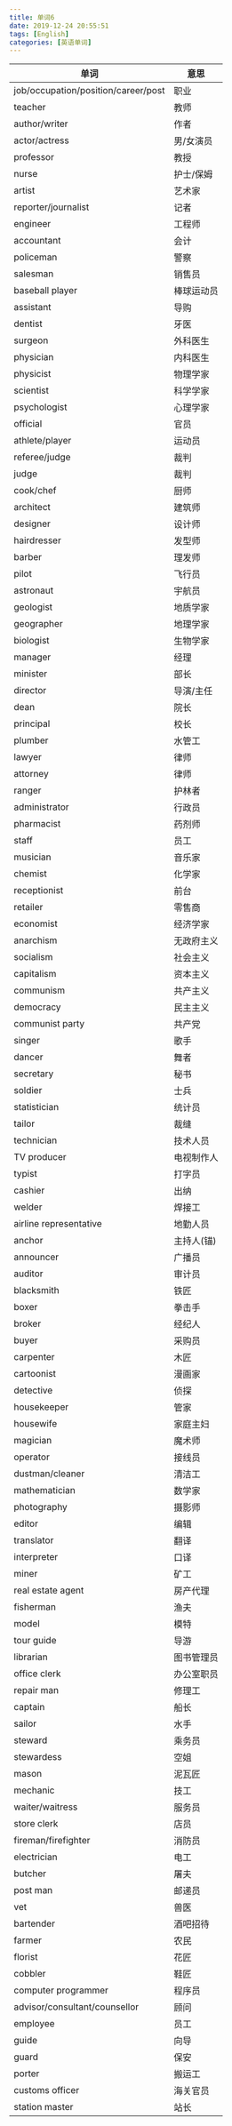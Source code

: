 ```yaml
---
title: 单词6
date: 2019-12-24 20:55:51
tags: [English]
categories: [英语单词]
---
```

|单词|意思|
|-|-|
|job/occupation/position/career/post | 职业|
|teacher | 教师|
|author/writer | 作者|
|actor/actress | 男/女演员|
|professor | 教授|
|nurse | 护士/保姆|
|artist | 艺术家|
|reporter/journalist | 记者|
|engineer | 工程师|
|accountant | 会计|
|policeman | 警察|
|salesman | 销售员|
|baseball player | 棒球运动员|
|assistant | 导购|
|dentist | 牙医|
|surgeon | 外科医生|
|physician | 内科医生|
|physicist | 物理学家|
|scientist | 科学学家|
|psychologist | 心理学家|
|official | 官员|
|athlete/player | 运动员|
|referee/judge | 裁判|
|judge | 裁判|
|cook/chef | 厨师|
|architect | 建筑师|
|designer | 设计师|
|hairdresser | 发型师|
|barber | 理发师|
|pilot | 飞行员|
|astronaut | 宇航员|
|geologist | 地质学家|
|geographer | 地理学家|
|biologist | 生物学家|
|manager | 经理|
|minister | 部长|
|director | 导演/主任|
|dean | 院长|
|principal | 校长|
|plumber | 水管工|
|lawyer | 律师|
|attorney | 律师|
|ranger | 护林者|
|administrator | 行政员|
|pharmacist | 药剂师|
|staff | 员工|
|musician | 音乐家|
|chemist | 化学家|
|receptionist | 前台|
|retailer | 零售商|
|economist | 经济学家|
|anarchism | 无政府主义|
|socialism | 社会主义|
|capitalism | 资本主义|
|communism | 共产主义|
|democracy | 民主主义|
|communist party | 共产党|
|singer | 歌手|
|dancer | 舞者|
|secretary | 秘书|
|soldier | 士兵|
|statistician | 统计员|
|tailor | 裁缝|
|technician | 技术人员|
|TV producer | 电视制作人|
|typist | 打字员|
|cashier | 出纳|
|welder | 焊接工|
|airline representative | 地勤人员|
|anchor | 主持人(锚)|
|announcer | 广播员|
|auditor | 审计员|
|blacksmith | 铁匠|
|boxer | 拳击手|
|broker | 经纪人|
|buyer | 采购员|
|carpenter | 木匠|
|cartoonist | 漫画家|
|detective | 侦探|
|housekeeper | 管家|
|housewife | 家庭主妇|
|magician | 魔术师|
|operator | 接线员|
|dustman/cleaner | 清洁工|
|mathematician | 数学家|
|photography | 摄影师|
|editor | 编辑|
|translator | 翻译|
|interpreter | 口译|
|miner |矿工|
|real estate agent | 房产代理|
|fisherman | 渔夫|
|model | 模特|
|tour guide |导游|
|librarian | 图书管理员|
|office clerk | 办公室职员|
|repair man | 修理工|
|captain | 船长|
|sailor | 水手|
|steward | 乘务员|
|stewardess | 空姐|
|mason | 泥瓦匠|
|mechanic | 技工|
|waiter/waitress | 服务员|
|store clerk | 店员|
|fireman/firefighter | 消防员|
|electrician | 电工|
|butcher | 屠夫|
|post man | 邮递员|
|vet | 兽医|
|bartender | 酒吧招待|
|farmer | 农民|
|florist | 花匠|
|cobbler | 鞋匠|
|computer programmer | 程序员|
|advisor/consultant/counsellor | 顾问|
|employee | 员工|
|guide | 向导|
|guard | 保安|
|porter | 搬运工|
|customs officer | 海关官员|
|station master | 站长|
